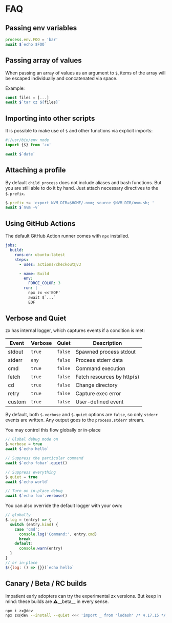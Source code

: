 # FAQ

## Passing env variables

```js
process.env.FOO = 'bar'
await $`echo $FOO`
```

## Passing array of values

When passing an array of values as an argument to `$`, items of the array will
be escaped
individually and concatenated via space.

Example:

```js
const files = [...]
await $`tar cz ${files}`
```

## Importing into other scripts

It is possible to make use of `$` and other functions via explicit imports:

```js
#!/usr/bin/env node
import {$} from 'zx'

await $`date`
```

## Attaching a profile

By default `child_process` does not include aliases and bash functions.
But you are still able to do it by hand. Just attach necessary directives
to the `$.prefix`.

```js
$.prefix += 'export NVM_DIR=$HOME/.nvm; source $NVM_DIR/nvm.sh; '
await $`nvm -v`
```

## Using GitHub Actions

The default GitHub Action runner comes with `npx` installed.

```yaml
jobs:
  build:
    runs-on: ubuntu-latest
    steps:
      - uses: actions/checkout@v3

      - name: Build
        env:
          FORCE_COLOR: 3
        run: |
          npx zx <<'EOF'
          await $`...`
          EOF
```

## Verbose and Quiet
zx has internal logger, which captures events if a condition is met:

| Event  | Verbose | Quiet   | Description                  |
|--------|---------|---------|------------------------------|
| stdout | `true`  | `false` | Spawned process stdout       |
| stderr | `any`   | `false` | Process stderr data          |
| cmd    | `true`  | `false` | Command execution            |
| fetch  | `true`  | `false` | Fetch resources by http(s)   |
| cd     | `true`  | `false` | Change directory             |
| retry  | `true`  | `false` | Capture exec error           |
| custom | `true`  | `false` | User-defined event           |

By default, both `$.verbose` and `$.quiet` options are `false`, so only `stderr` events are written. Any output goes to the `process.stderr` stream.

You may control this flow globally or in-place
```js
// Global debug mode on
$.verbose = true
await $`echo hello`

// Suppress the particular command
await $`echo fobar`.quiet()

// Suppress everything
$.quiet = true
await $`echo world`

// Turn on in-place debug
await $`echo foo`.verbose()
```

You can also override the default logger with your own:
```js
// globally
$.log = (entry) => {
  switch (entry.kind) {
    case 'cmd':
      console.log('Command:', entry.cmd)
      break
    default:
      console.warn(entry)
  }
}
// or in-place
$({log: () => {}})`echo hello`
```

## Canary / Beta / RC builds

Impatient early adopters can try the experimental zx versions.
But keep in mind: these builds are ⚠️️__beta__ in every sense.

```bash
npm i zx@dev
npx zx@dev --install --quiet <<< 'import _ from "lodash" /* 4.17.15 */; console.log(_.VERSION)'
```
